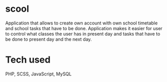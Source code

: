 # scool

Application that allows to create own account with own school timetable and school tasks that have to be done. Application makes it easier for user to control what classes the user has in present day and tasks that have to be done to present day and the next day.

# Tech used

PHP, SCSS, JavaScript, MySQL
